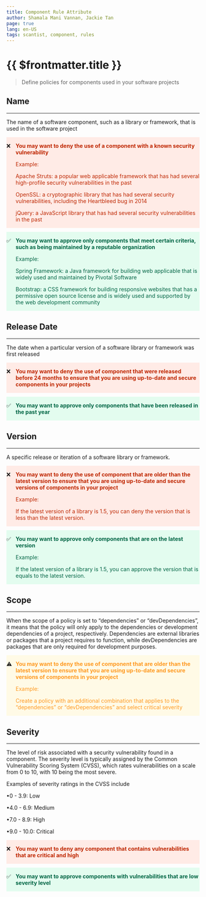 ```yaml
---
title: Component Rule Attribute
author: Shamala Mani Vannan, Jackie Tan
page: true
lang: en-US
tags: scantist, component, rules
---
```


<ClientOnly>

# {{ $frontmatter.title }}

> Define policies for components used in your software projects

## Name

<hr class="thick" />

The name of a software component, such as a library or framework, that is used in the software project 

<div style="display: flex; background-color: #FFEBE6;">

<div style="flex: 0.05; ">

&#10060;

</div>

<div style="flex: 1; ">

<div style="color: #BF2600; font-weight: bold;">

You may want to deny the use of a component with a known security vulnerability

</div>

<span style="color: #BF2600;">

Example:

Apache Struts: a popular web applicable framework that has had several high-profile security vulnerabilities in the past

OpenSSL: a cryptographic library that has had several security vulnerabilities, including the Heartbleed bug in 2014

jQuery: a JavaScript library that has had several security vulnerabilities in the past

</span>

</div> 

</div>



<div style="display: flex; background-color: #E3FCEF; margin-top: 10px">

<div style="flex: 0.05; ">

:white_check_mark:

</div>

<div style="flex: 1; ">

<div style="color: #006644; font-weight: bold;">

You may want to approve only components that meet certain criteria, such as being maintained by a reputable organization

</div>

<span style="color: #006644;">

Example: 

Spring Framework: a Java framework for building web applicable that is widely used and maintained by Pivotal Software

Bootstrap: a CSS framework for building responsive websites that has a permissive open source license and is widely used and supported by the web development community

</span>

</div> 

</div>


## Release Date

<hr class="thick" />

The date when a particular version of a software library or framework was first released

<div style="display: flex; background-color: #FFEBE6;">

<div style="flex: 0.05; ">

&#10060;

</div>

<div style="flex: 1; ">

<div style="color: #BF2600; font-weight: bold;">

You may want to deny the use of component that were released before 24 months to ensure that you are using up-to-date and secure components in your projects

</div>

</div> 

</div>



<div style="display: flex; background-color: #E3FCEF; margin-top: 10px">

<div style="flex: 0.05; ">

:white_check_mark:

</div>

<div style="flex: 1; ">

<div style="color: #006644; font-weight: bold;">

You may want to approve only components that have been released in the past year

</div>

</div> 

</div>


## Version

<hr class="thick" />

A specific release or iteration of a software library or framework.

<div style="display: flex; background-color: #FFEBE6;">

<div style="flex: 0.05; ">

&#10060;

</div>

<div style="flex: 1; ">

<div style="color: #BF2600; font-weight: bold;">

You may want to deny the use of component that are older than the latest version to ensure that you are using up-to-date and secure versions of components in your project

</div>

<span style="color: #BF2600;">

Example: 

If the latest version of a library is 1.5, you can deny the version that is less than the latest version. 

</span>

</div> 

</div>



<div style="display: flex; background-color: #E3FCEF; margin-top: 10px">

<div style="flex: 0.05; ">

:white_check_mark:

</div>

<div style="flex: 1; ">

<div style="color: #006644; font-weight: bold;">

You may want to approve only components that are on the latest version 

</div>

<span style="color: #006644;">

Example:

If the latest version of a library is 1.5, you can approve the version that is equals to the latest version. 

</span>

</div> 

</div>


## Scope

<hr class="thick" />

When the scope of a policy is set to “dependencies” or “devDependencies”, it means that the policy will only apply to the dependencies or development dependencies of a project, respectively. Dependencies are external libraries or packages that a project requires to function, while devDependencies are packages that are only required for development purposes.

<div style="display: flex; background-color: #FFFAE6;">

<div style="flex: 0.05; ">

&#9888;

</div>

<div style="flex: 1; ">

<div style="color: #FF991F; font-weight: bold;">

You may want to deny the use of component that are older than the latest version to ensure that you are using up-to-date and secure versions of components in your project

</div>

<span style="color: #FF991F;">

Example:

Create a policy with an additional combination that applies to the “dependencies” or “devDependencies” and select critical severity

</span>

</div> 

</div>


## Severity

<hr class="thick" />

The level of risk associated with a security vulnerability found in a component. The severity level is typically assigned by the Common Vulnerability Scoring System (CVSS), which rates vulnerabilities on a scale from 0 to 10, with 10 being the most severe. 

Examples of severity ratings in the CVSS include

&#x2022;0 - 3.9: Low 

&#x2022;4.0 - 6.9: Medium 

&#x2022;7.0 - 8.9: High

&#x2022;9.0 - 10.0: Critical 

<div style="display: flex; background-color: #FFEBE6;">

<div style="flex: 0.05; ">

&#10060;

</div>

<div style="flex: 1; ">

<div style="color: #BF2600; font-weight: bold;">

You may want to deny any component that contains vulnerabilities that are critical and high

</div>

</div> 

</div>



<div style="display: flex; background-color: #E3FCEF; margin-top: 10px">

<div style="flex: 0.05; ">

:white_check_mark:

</div>

<div style="flex: 1; ">

<div style="color: #006644; font-weight: bold;">

You may want to approve components with vulnerabilities that are low severity level

</div>

</div> 

</div>

</ClientOnly>